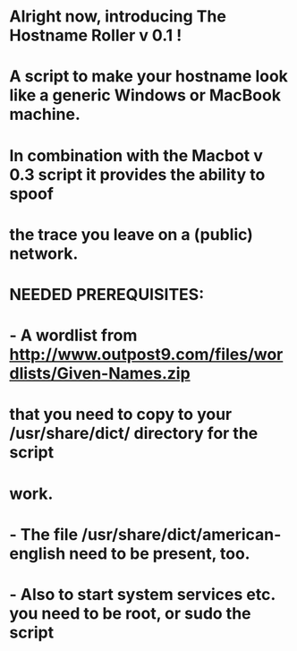 # Alright now, introducing The Hostname Roller v 0.1 !
# A script to make your hostname look like a generic Windows or MacBook machine.
# In combination with the Macbot v 0.3 script it provides the ability to spoof
# the trace you leave on a (public) network.
#
#
# NEEDED PREREQUISITES:
# 
# - A wordlist from http://www.outpost9.com/files/wordlists/Given-Names.zip
#   that you need to copy to your /usr/share/dict/ directory for the script 
#   work. 
#
# - The file /usr/share/dict/american-english need to be present, too.
#
# - Also to start system services etc. you need to be root, or sudo the script
#
